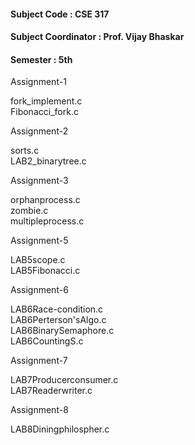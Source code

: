 <h4>Subject Code : CSE 317 </h4>
<h4>Subject Coordinator : Prof. Vijay Bhaskar </h4>
<h4>Semester : 5th </h4>

Assignment-1

fork_implement.c <br />
Fibonacci_fork.c <br />

Assignment-2

sorts.c <br />
LAB2_binarytree.c <br />

Assignment-3

orphanprocess.c <br />
zombie.c <br />
multipleprocess.c <br />

Assignment-5

LAB5scope.c <br />
LAB5Fibonacci.c <br />

Assignment-6

LAB6Race-condition.c <br />
LAB6Perterson'sAlgo.c <br />
LAB6BinarySemaphore.c <br />
LAB6CountingS.c <br />

Assignment-7

LAB7Producerconsumer.c <br />
LAB7Readerwriter.c <br />

Assignment-8

LAB8Diningphilospher.c <br />
